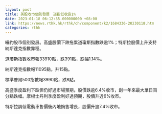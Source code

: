 ```yaml
---
layout: post
title: 美股收市個別發展　道指低收逾1%
date: 2023-01-18 06:12:35.000000000 +08:00
link: https://news.rthk.hk/rthk/ch/component/k2/1684336-20230118.htm
categories: rthk
---
```


紐約股市個別發展。高盛股價下跌拖累道瓊斯指數跌逾1%；特斯拉股價上升支持納斯達克指數靠穩。

道瓊斯指數收市報33910點，跌391點，跌幅1.14%。

納斯達克指數報11095點，升15點。

標準普爾500指數報3990點，跌8點。

高盛季度盈利下跌但仍好過市場預期，股價跌逾6.4%收市，創一年來最大單日百分點跌幅。摩根士丹利季度盈利好過預期，股價升近6%收市。

特斯拉調低電動車售價後內地銷售增長，股價升逾7.4%收市。

